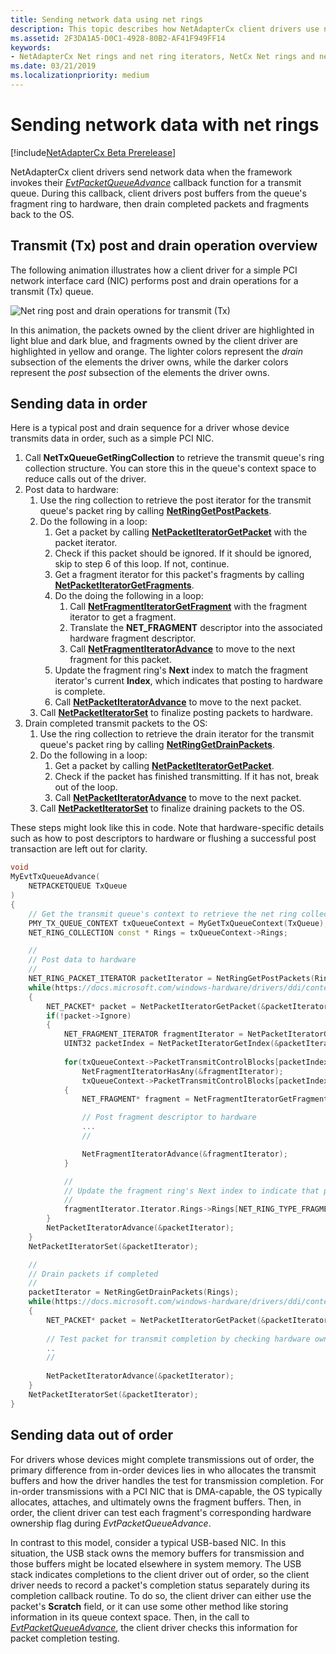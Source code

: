 ```yaml
---
title: Sending network data using net rings
description: This topic describes how NetAdapterCx client drivers use net rings and net ring iterators to send network data.
ms.assetid: 2F3DA1A5-D0C1-4928-80B2-AF41F949FF14
keywords:
- NetAdapterCx Net rings and net ring iterators, NetCx Net rings and net ring iterators, NetAdapterCx PCI devices net ring, NetAdapterCx asynchronous I/O
ms.date: 03/21/2019
ms.localizationpriority: medium
---
```


# Sending network data with net rings

[!include[NetAdapterCx Beta Prerelease](../netcx-beta-prerelease.md)]

NetAdapterCx client drivers send network data when the framework invokes their [*EvtPacketQueueAdvance*](https://docs.microsoft.com/windows-hardware/drivers/ddi/content/netpacketqueue/nc-netpacketqueue-evt_packet_queue_advance) callback function for a transmit queue. During this callback, client drivers post buffers from the queue's fragment ring to hardware, then drain completed packets and fragments back to the OS.

## Transmit (Tx) post and drain operation overview

The following animation illustrates how a client driver for a simple PCI network interface card (NIC) performs post and drain operations for a transmit (Tx) queue.  

![Net ring post and drain operations for transmit (Tx)](images/net_ring_post_and_drain_operations_tx.gif "Net ring post and drain operations for transmit (Tx)")

In this animation, the packets owned by the client driver are highlighted in light blue and dark blue, and fragments owned by the client driver are highlighted in yellow and orange. The lighter colors represent the *drain* subsection of the elements the driver owns, while the darker colors represent the *post* subsection of the elements the driver owns.

## Sending data in order

Here is a typical post and drain sequence for a driver whose device transmits data in order, such as a simple PCI NIC.

1. Call **NetTxQueueGetRingCollection** to retrieve the transmit queue's ring collection structure. You can store this in the queue's context space to reduce calls out of the driver. 
2. Post data to hardware:    
    1. Use the ring collection to retrieve the post iterator for the transmit queue's packet ring by calling [**NetRingGetPostPackets**](https://docs.microsoft.com/windows-hardware/drivers/ddi/content/netringiterator/nf-netringiterator-netringgetpostpackets).
    2. Do the following in a loop:
        1. Get a packet by calling [**NetPacketIteratorGetPacket**](https://docs.microsoft.com/windows-hardware/drivers/ddi/content/netringiterator/nf-netringiterator-netpacketiteratorgetpacket) with the packet iterator.
        2. Check if this packet should be ignored. If it should be ignored, skip to step 6 of this loop. If not, continue.
        3. Get a fragment iterator for this packet's fragments by calling [**NetPacketIteratorGetFragments**](https://docs.microsoft.com/windows-hardware/drivers/ddi/content/netringiterator/nf-netringiterator-netpacketiteratorgetfragments).
        4. Do the doing the following in a loop:
            1. Call [**NetFragmentIteratorGetFragment**](https://docs.microsoft.com/windows-hardware/drivers/ddi/content/netringiterator/nf-netringiterator-netfragmentiteratorgetfragment) with the fragment iterator to get a fragment.
            2. Translate the **NET_FRAGMENT** descriptor into the associated hardware fragment descriptor.
            3. Call [**NetFragmentIteratorAdvance**](https://docs.microsoft.com/windows-hardware/drivers/ddi/content/netringiterator/nf-netringiterator-netfragmentiteratoradvance) to move to the next fragment for this packet.
        5. Update the fragment ring's **Next** index to match the fragment iterator's current **Index**, which indicates that posting to hardware is complete.
        6. Call [**NetPacketIteratorAdvance**](https://docs.microsoft.com/windows-hardware/drivers/ddi/content/netringiterator/nf-netringiterator-netpacketiteratoradvance) to move to the next packet.
    3. Call [**NetPacketIteratorSet**](https://docs.microsoft.com/windows-hardware/drivers/ddi/content/netringiterator/nf-netringiterator-netpacketiteratorset) to finalize posting packets to hardware.
3. Drain completed transmit packets to the OS:
    1. Use the ring collection to retrieve the drain iterator for the transmit queue's packet ring by calling [**NetRingGetDrainPackets**](https://docs.microsoft.com/windows-hardware/drivers/ddi/content/netringiterator/nf-netringiterator-netringgetdrainpackets).
    2. Do the following in a loop:
        1. Get a packet by calling [**NetPacketIteratorGetPacket**](https://docs.microsoft.com/windows-hardware/drivers/ddi/content/netringiterator/nf-netringiterator-netpacketiteratorgetpacket).
        2. Check if the packet has finished transmitting. If it has not, break out of the loop.
        2. Call [**NetPacketIteratorAdvance**](https://docs.microsoft.com/windows-hardware/drivers/ddi/content/netringiterator/nf-netringiterator-netpacketiteratoradvance) to move to the next packet.
    3. Call [**NetPacketIteratorSet**](https://docs.microsoft.com/windows-hardware/drivers/ddi/content/netringiterator/nf-netringiterator-netpacketiteratorset) to finalize draining packets to the OS.

These steps might look like this in code. Note that hardware-specific details such as how to post descriptors to hardware or flushing a successful post transaction are left out for clarity.

```cpp
void
MyEvtTxQueueAdvance(
    NETPACKETQUEUE TxQueue
)
{
    // Get the transmit queue's context to retrieve the net ring collection
    PMY_TX_QUEUE_CONTEXT txQueueContext = MyGetTxQueueContext(TxQueue);
    NET_RING_COLLECTION const * Rings = txQueueContext->Rings;

    //
    // Post data to hardware
    //
    NET_RING_PACKET_ITERATOR packetIterator = NetRingGetPostPackets(Rings);
    while(https://docs.microsoft.com/windows-hardware/drivers/ddi/content/netringiterator/nf-netringiterator-NetPacketIteratorHasAny(&packetIterator))
    {
        NET_PACKET* packet = NetPacketIteratorGetPacket(&packetIterator);        
        if(!packet->Ignore)
        {
            NET_FRAGMENT_ITERATOR fragmentIterator = NetPacketIteratorGetFragments(&packetIterator);
            UINT32 packetIndex = NetPacketIteratorGetIndex(&packetIterator);
            
            for(txQueueContext->PacketTransmitControlBlocks[packetIndex]->numTxDescriptors = 0; 
                NetFragmentIteratorHasAny(&fragmentIterator); 
                txQueueContext->PacketTransmitControlBlocks[packetIndex]->numTxDescriptors++)
            {
                NET_FRAGMENT* fragment = NetFragmentIteratorGetFragment(&fragmentIterator);

                // Post fragment descriptor to hardware
                ...
                //

                NetFragmentIteratorAdvance(&fragmentIterator);
            }

            //
            // Update the fragment ring's Next index to indicate that posting is complete and prepare for draining
            //
            fragmentIterator.Iterator.Rings->Rings[NET_RING_TYPE_FRAGMENT]->NextIndex = NetFragmentIteratorGetIndex(&fragmentIterator);
        }
        NetPacketIteratorAdvance(&packetIterator);
    }
    NetPacketIteratorSet(&packetIterator);

    //
    // Drain packets if completed
    //
    packetIterator = NetRingGetDrainPackets(Rings);
    while(https://docs.microsoft.com/windows-hardware/drivers/ddi/content/netringiterator/nf-netringiterator-NetPacketIteratorHasAny(&packetIterator))
    {        
        NET_PACKET* packet = NetPacketIteratorGetPacket(&packetIterator);
        
        // Test packet for transmit completion by checking hardware ownership flags in the packet's last fragment
        ..
        //
        
        NetPacketIteratorAdvance(&packetIterator);
    }
    NetPacketIteratorSet(&packetIterator);
}
```

## Sending data out of order

For drivers whose devices might complete transmissions out of order, the primary difference from in-order devices lies in who allocates the transmit buffers and how the driver handles the test for transmission completion. For in-order transmissions with a PCI NIC that is DMA-capable, the OS typically allocates, attaches, and ultimately owns the fragment buffers. Then, in order, the client driver can test each fragment's corresponding hardware ownership flag during *EvtPacketQueueAdvance*.

In contrast to this model, consider a typical USB-based NIC. In this situation, the USB stack owns the memory buffers for transmission and those buffers might be located elsewhere in system memory. The USB stack indicates completions to the client driver out of order, so the client driver needs to record a packet's completion status separately during its completion callback routine. To do so, the client driver can either use the packet's **Scratch** field, or it can use some other method like storing information in its queue context space. Then, in the call to [*EvtPacketQueueAdvance*](https://docs.microsoft.com/windows-hardware/drivers/ddi/content/netpacketqueue/nc-netpacketqueue-evt_packet_queue_advance), the client driver checks this information for packet completion testing. 